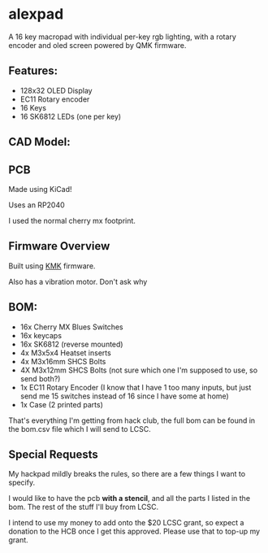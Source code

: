 # alexpad

A 16 key macropad with individual per-key rgb lighting, with a rotary encoder and oled screen powered by QMK firmware.

## Features:
- 128x32 OLED Display
- EC11 Rotary encoder
- 16 Keys
- 16 SK6812 LEDs (one per key)

## CAD Model:




## PCB
Made using KiCad!

Uses an RP2040

I used the normal cherry mx footprint. 

## Firmware Overview
Built using [KMK](https://github.com/KMKfw/kmk_firmware) firmware. 

Also has a vibration motor. Don't ask why

## BOM:
- 16x Cherry MX Blues Switches
- 16x keycaps
- 16x SK6812 (reverse mounted)
- 4x M3x5x4 Heatset inserts
- 4x M3x16mm SHCS Bolts
- 4X M3x12mm SHCS Bolts (not sure which one I'm supposed to use, so send both?)
- 1x EC11 Rotary Encoder (I know that I have 1 too many inputs, but just send me 15 switches instead of 16 since I have some at home)
- 1x Case (2 printed parts)

That's everything I'm getting from hack club, the full bom can be found in the bom.csv file which I will send to LCSC.

## Special Requests
My hackpad mildly breaks the rules, so there are a few things I want to specify.

I would like to have the pcb **with a stencil**, and all the parts I listed in the bom. The rest of the stuff I'll buy from LCSC. 

I intend to use my money to add onto the $20 LCSC grant, so expect a donation to the HCB once I get this approved. Please use that to top-up my grant.
